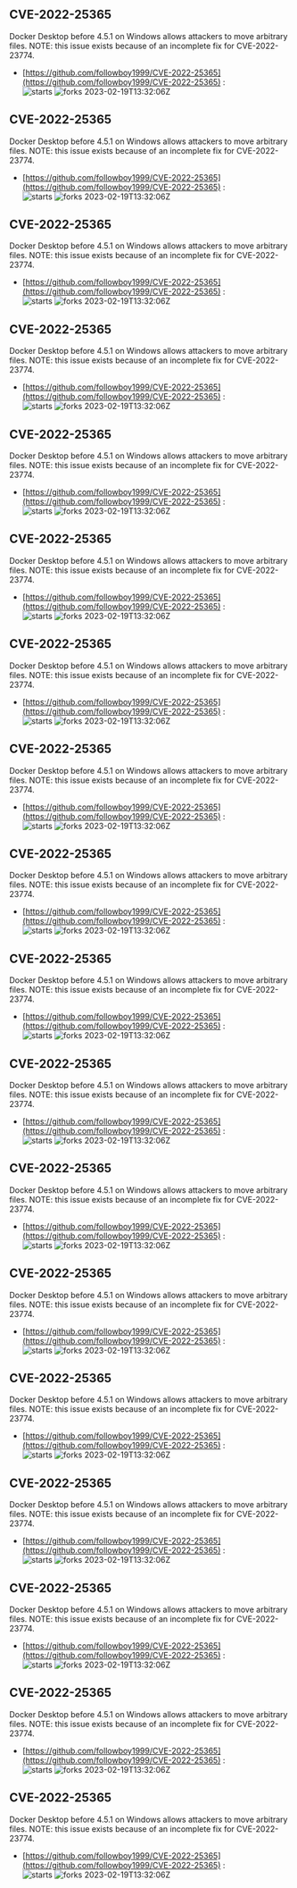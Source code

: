 ## CVE-2022-25365
 Docker Desktop before 4.5.1 on Windows allows attackers to move arbitrary files. NOTE: this issue exists because of an incomplete fix for CVE-2022-23774.

- [https://github.com/followboy1999/CVE-2022-25365](https://github.com/followboy1999/CVE-2022-25365) :  
![starts](https://img.shields.io/github/stars/followboy1999/CVE-2022-25365.svg) 
![forks](https://img.shields.io/github/forks/followboy1999/CVE-2022-25365.svg) 
2023-02-19T13:32:06Z

## CVE-2022-25365
 Docker Desktop before 4.5.1 on Windows allows attackers to move arbitrary files. NOTE: this issue exists because of an incomplete fix for CVE-2022-23774.

- [https://github.com/followboy1999/CVE-2022-25365](https://github.com/followboy1999/CVE-2022-25365) :  
![starts](https://img.shields.io/github/stars/followboy1999/CVE-2022-25365.svg) 
![forks](https://img.shields.io/github/forks/followboy1999/CVE-2022-25365.svg) 
2023-02-19T13:32:06Z

## CVE-2022-25365
 Docker Desktop before 4.5.1 on Windows allows attackers to move arbitrary files. NOTE: this issue exists because of an incomplete fix for CVE-2022-23774.

- [https://github.com/followboy1999/CVE-2022-25365](https://github.com/followboy1999/CVE-2022-25365) :  
![starts](https://img.shields.io/github/stars/followboy1999/CVE-2022-25365.svg) 
![forks](https://img.shields.io/github/forks/followboy1999/CVE-2022-25365.svg) 
2023-02-19T13:32:06Z

## CVE-2022-25365
 Docker Desktop before 4.5.1 on Windows allows attackers to move arbitrary files. NOTE: this issue exists because of an incomplete fix for CVE-2022-23774.

- [https://github.com/followboy1999/CVE-2022-25365](https://github.com/followboy1999/CVE-2022-25365) :  
![starts](https://img.shields.io/github/stars/followboy1999/CVE-2022-25365.svg) 
![forks](https://img.shields.io/github/forks/followboy1999/CVE-2022-25365.svg) 
2023-02-19T13:32:06Z

## CVE-2022-25365
 Docker Desktop before 4.5.1 on Windows allows attackers to move arbitrary files. NOTE: this issue exists because of an incomplete fix for CVE-2022-23774.

- [https://github.com/followboy1999/CVE-2022-25365](https://github.com/followboy1999/CVE-2022-25365) :  
![starts](https://img.shields.io/github/stars/followboy1999/CVE-2022-25365.svg) 
![forks](https://img.shields.io/github/forks/followboy1999/CVE-2022-25365.svg) 
2023-02-19T13:32:06Z

## CVE-2022-25365
 Docker Desktop before 4.5.1 on Windows allows attackers to move arbitrary files. NOTE: this issue exists because of an incomplete fix for CVE-2022-23774.

- [https://github.com/followboy1999/CVE-2022-25365](https://github.com/followboy1999/CVE-2022-25365) :  
![starts](https://img.shields.io/github/stars/followboy1999/CVE-2022-25365.svg) 
![forks](https://img.shields.io/github/forks/followboy1999/CVE-2022-25365.svg) 
2023-02-19T13:32:06Z

## CVE-2022-25365
 Docker Desktop before 4.5.1 on Windows allows attackers to move arbitrary files. NOTE: this issue exists because of an incomplete fix for CVE-2022-23774.

- [https://github.com/followboy1999/CVE-2022-25365](https://github.com/followboy1999/CVE-2022-25365) :  
![starts](https://img.shields.io/github/stars/followboy1999/CVE-2022-25365.svg) 
![forks](https://img.shields.io/github/forks/followboy1999/CVE-2022-25365.svg) 
2023-02-19T13:32:06Z

## CVE-2022-25365
 Docker Desktop before 4.5.1 on Windows allows attackers to move arbitrary files. NOTE: this issue exists because of an incomplete fix for CVE-2022-23774.

- [https://github.com/followboy1999/CVE-2022-25365](https://github.com/followboy1999/CVE-2022-25365) :  
![starts](https://img.shields.io/github/stars/followboy1999/CVE-2022-25365.svg) 
![forks](https://img.shields.io/github/forks/followboy1999/CVE-2022-25365.svg) 
2023-02-19T13:32:06Z

## CVE-2022-25365
 Docker Desktop before 4.5.1 on Windows allows attackers to move arbitrary files. NOTE: this issue exists because of an incomplete fix for CVE-2022-23774.

- [https://github.com/followboy1999/CVE-2022-25365](https://github.com/followboy1999/CVE-2022-25365) :  
![starts](https://img.shields.io/github/stars/followboy1999/CVE-2022-25365.svg) 
![forks](https://img.shields.io/github/forks/followboy1999/CVE-2022-25365.svg) 
2023-02-19T13:32:06Z

## CVE-2022-25365
 Docker Desktop before 4.5.1 on Windows allows attackers to move arbitrary files. NOTE: this issue exists because of an incomplete fix for CVE-2022-23774.

- [https://github.com/followboy1999/CVE-2022-25365](https://github.com/followboy1999/CVE-2022-25365) :  
![starts](https://img.shields.io/github/stars/followboy1999/CVE-2022-25365.svg) 
![forks](https://img.shields.io/github/forks/followboy1999/CVE-2022-25365.svg) 
2023-02-19T13:32:06Z

## CVE-2022-25365
 Docker Desktop before 4.5.1 on Windows allows attackers to move arbitrary files. NOTE: this issue exists because of an incomplete fix for CVE-2022-23774.

- [https://github.com/followboy1999/CVE-2022-25365](https://github.com/followboy1999/CVE-2022-25365) :  
![starts](https://img.shields.io/github/stars/followboy1999/CVE-2022-25365.svg) 
![forks](https://img.shields.io/github/forks/followboy1999/CVE-2022-25365.svg) 
2023-02-19T13:32:06Z

## CVE-2022-25365
 Docker Desktop before 4.5.1 on Windows allows attackers to move arbitrary files. NOTE: this issue exists because of an incomplete fix for CVE-2022-23774.

- [https://github.com/followboy1999/CVE-2022-25365](https://github.com/followboy1999/CVE-2022-25365) :  
![starts](https://img.shields.io/github/stars/followboy1999/CVE-2022-25365.svg) 
![forks](https://img.shields.io/github/forks/followboy1999/CVE-2022-25365.svg) 
2023-02-19T13:32:06Z

## CVE-2022-25365
 Docker Desktop before 4.5.1 on Windows allows attackers to move arbitrary files. NOTE: this issue exists because of an incomplete fix for CVE-2022-23774.

- [https://github.com/followboy1999/CVE-2022-25365](https://github.com/followboy1999/CVE-2022-25365) :  
![starts](https://img.shields.io/github/stars/followboy1999/CVE-2022-25365.svg) 
![forks](https://img.shields.io/github/forks/followboy1999/CVE-2022-25365.svg) 
2023-02-19T13:32:06Z

## CVE-2022-25365
 Docker Desktop before 4.5.1 on Windows allows attackers to move arbitrary files. NOTE: this issue exists because of an incomplete fix for CVE-2022-23774.

- [https://github.com/followboy1999/CVE-2022-25365](https://github.com/followboy1999/CVE-2022-25365) :  
![starts](https://img.shields.io/github/stars/followboy1999/CVE-2022-25365.svg) 
![forks](https://img.shields.io/github/forks/followboy1999/CVE-2022-25365.svg) 
2023-02-19T13:32:06Z

## CVE-2022-25365
 Docker Desktop before 4.5.1 on Windows allows attackers to move arbitrary files. NOTE: this issue exists because of an incomplete fix for CVE-2022-23774.

- [https://github.com/followboy1999/CVE-2022-25365](https://github.com/followboy1999/CVE-2022-25365) :  
![starts](https://img.shields.io/github/stars/followboy1999/CVE-2022-25365.svg) 
![forks](https://img.shields.io/github/forks/followboy1999/CVE-2022-25365.svg) 
2023-02-19T13:32:06Z

## CVE-2022-25365
 Docker Desktop before 4.5.1 on Windows allows attackers to move arbitrary files. NOTE: this issue exists because of an incomplete fix for CVE-2022-23774.

- [https://github.com/followboy1999/CVE-2022-25365](https://github.com/followboy1999/CVE-2022-25365) :  
![starts](https://img.shields.io/github/stars/followboy1999/CVE-2022-25365.svg) 
![forks](https://img.shields.io/github/forks/followboy1999/CVE-2022-25365.svg) 
2023-02-19T13:32:06Z

## CVE-2022-25365
 Docker Desktop before 4.5.1 on Windows allows attackers to move arbitrary files. NOTE: this issue exists because of an incomplete fix for CVE-2022-23774.

- [https://github.com/followboy1999/CVE-2022-25365](https://github.com/followboy1999/CVE-2022-25365) :  
![starts](https://img.shields.io/github/stars/followboy1999/CVE-2022-25365.svg) 
![forks](https://img.shields.io/github/forks/followboy1999/CVE-2022-25365.svg) 
2023-02-19T13:32:06Z

## CVE-2022-25365
 Docker Desktop before 4.5.1 on Windows allows attackers to move arbitrary files. NOTE: this issue exists because of an incomplete fix for CVE-2022-23774.

- [https://github.com/followboy1999/CVE-2022-25365](https://github.com/followboy1999/CVE-2022-25365) :  
![starts](https://img.shields.io/github/stars/followboy1999/CVE-2022-25365.svg) 
![forks](https://img.shields.io/github/forks/followboy1999/CVE-2022-25365.svg) 
2023-02-19T13:32:06Z

